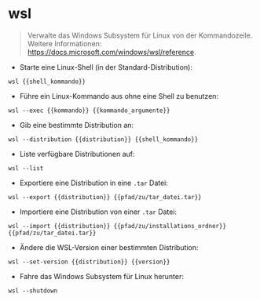 # wsl

> Verwalte das Windows Subsystem für Linux von der Kommandozeile.
> Weitere Informationen: <https://docs.microsoft.com/windows/wsl/reference>.

- Starte eine Linux-Shell (in der Standard-Distribution):

`wsl {{shell_kommando}}`

- Führe ein Linux-Kommando aus ohne eine Shell zu benutzen:

`wsl --exec {{kommando}} {{kommando_argumente}}`

- Gib eine bestimmte Distribution an:

`wsl --distribution {{distribution}} {{shell_kommando}}`

- Liste verfügbare Distributionen auf:

`wsl --list`

- Exportiere eine Distribution in eine `.tar` Datei:

`wsl --export {{distribution}} {{pfad/zu/tar_datei.tar}}`

- Importiere eine Distribution von einer `.tar` Datei:

`wsl --import {{distribution}} {{pfad/zu/installations_ordner}} {{pfad/zu/tar_datei.tar}}`

- Ändere die WSL-Version einer bestimmten Distribution:

`wsl --set-version {{distribution}} {{version}}`

- Fahre das Windows Subsystem für Linux herunter:

`wsl --shutdown`

